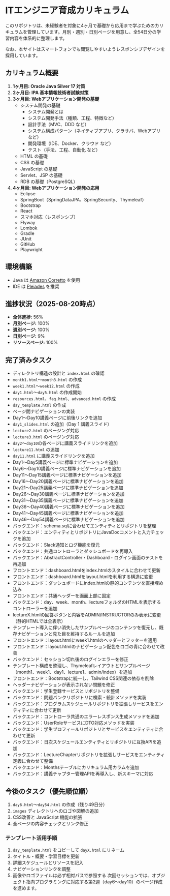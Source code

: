 # ITエンジニア育成カリキュラム

このリポジトリは、未経験者を対象に4ヶ月で基礎から応用まで学ぶためのカリキュラムを管理しています。月別・週別・日別ページを用意し、全54日分の学習内容を体系的に整理します。

なお、本サイトはスマートフォンでも閲覧しやすいようレスポンシブデザインを採用しています。

## カリキュラム概要
1. **1ヶ月目: Oracle Java Silver 17 対策**
2. **2ヶ月目: IPA 基本情報技術者試験対策**
3. **3ヶ月目: Webアプリケーション開発の基礎**
   - システム開発の基礎
     - システム開発とは
     - システム開発手法（種類、工程、特徴など）
     - 設計手法（MVC、DDD など）
     - システム構成パターン（ネイティブアプリ、クラサバ、Webアプリ など）
     - 開発環境（IDE、Docker、クラウド など）
     - テスト（手法、工程、自動化 など）
   - HTML の基礎
   - CSS の基礎
   - JavaScript の基礎
   - Servlet、JSP の基礎
   - RDB の基礎（PostgreSQL）
4. **4ヶ月目: Webアプリケーション開発の応用**
   - Eclipse
   - SpringBoot（SpringDataJPA、SpringSecurity、Thymeleaf）
   - Bootstrap
   - React
   - スマホ対応（レスポンシブ）
   - Flyway
   - Lombok
   - Gradle
   - JUnit
   - GitHub
   - Playwright
## 環境構築
- Java は [Amazon Corretto](https://aws.amazon.com/corretto/) を使用
- IDE は [Pleiades](https://pleiades.io/) を推奨

## 進捗状況（2025-08-20時点）
- **全体進捗:** 56%
- **月別ページ:** 100%
- **週別ページ:** 100%
- **日別ページ:** 9%
- **リソースページ:** 100%

## 完了済みタスク
- ディレクトリ構造の設計と `index.html` の確認
- `month1.html`〜`month3.html` の作成
- `week1.html`〜`week12.html` の作成
- `day1.html`〜`day5.html` の作成開始
- `resources.html`、`faq.html`、`advanced.html` の作成
- `day_template.html` の作成
- ページ間ナビゲーションの実装
- Day1～Day10講義ページに前後リンクを追加
- `day1_slides.html` の追加（Day 1 講義スライド）
- `lecture2.html` のページング対応
- `lecture3.html` のページング対応
- `day2`～`day10`の各ページに講義スライドリンクを追加
- `lecture11.html` の追加
- `day11.html` に講義スライドリンクを追加
- Day1〜Day5講義ページに標準ナビゲーションを追加
- Day6〜Day10講義ページに標準ナビゲーションを追加
- Day11〜Day15講義ページに標準ナビゲーションを追加
- Day16〜Day20講義ページに標準ナビゲーションを追加
- Day21〜Day25講義ページに標準ナビゲーションを追加
- Day26〜Day30講義ページに標準ナビゲーションを追加
- Day31〜Day35講義ページに標準ナビゲーションを追加
- Day36〜Day40講義ページに標準ナビゲーションを追加
- Day41〜Day45講義ページに標準ナビゲーションを追加
- Day46〜Day54講義ページに標準ナビゲーションを追加
- バックエンド：schema.sqlに合わせてエンティティとリポジトリを整理
- バックエンド：エンティティとリポジトリにJavaDocコメントと入力チェックを追加
- バックエンド：Slack通知とログ機能を復元
- バックエンド：共通コントローラとダッシュボードを再導入
- バックエンド：AbstractController・Dashboard・ログイン画面のテストを再追加
- フロントエンド：dashboard.htmlをindex.htmlのスタイルに合わせて更新
- フロントエンド：dashboard.htmlをlayout.htmlを利用する構造に変更
- フロントエンド：ダッシュボードにindex.htmlの静的コンテンツを直接埋め込み
- フロントエンド：共通ヘッダーを画面上部に固定
- バックエンド：day、week、month、lectureフォルダのHTMLを表示するコントローラーを追加
- lectureX.htmlの回答ボタンと内容をADMIN/INSTRUCTORのみ表示に変更（静的HTMLでは全表示）
- テンプレート導入に伴い消失したサンプルページのコンテンツを復元し、既存ナビゲーションと見た目を維持するルールを追加
- フロントエンド：layout.htmlにweek1.htmlのヘッダーとフッターを適用
- フロントエンド：layout.htmlのナビゲーション配色をロゴの青に合わせて改善
- バックエンド：セッション切れ後のログインエラーを修正
- テンプレート構成を整理し、Thymeleafレイアウトとサンプルページ（month1、week1、day1、lecture1、admin/index）を追加
- フロントエンド：Bootstrapに統一し、Tailwind CSS関連の依存を削除
- ヘッダーナビゲーションが表示されない問題を修正
- バックエンド：学生登録サービスとリポジトリを整備
- バックエンド：問題バンクリポジトリに検索・統計メソッドを実装
- バックエンド：プログラムスケジュールリポジトリを拡張しサービスをエンティティに合わせて更新
- バックエンド：コントローラ共通のエラーレスポンス生成メソッドを追加
- バックエンド：UserRoleサービスにDTO対応メソッドを実装
- バックエンド：学生プロフィールリポジトリとサービスをエンティティに合わせて更新
- バックエンド：日次スケジュールエンティティとリポジトリに互換APIを追加
- バックエンド：LectureChapterリポジトリを拡張しサービスをエンティティ定義に合わせて整備
- バックエンド：Monthsテーブルにカリキュラム用カラムを追加
- バックエンド：講義チャプター管理APIを再導入し、新スキーマに対応

## 今後のタスク（優先順位順）
1. `day6.html`〜`day54.html` の作成（残り49日分）
2. `images` ディレクトリへのロゴや図解の追加
3. CSS改善と JavaScript 機能の拡張
4. 全ページの内容チェックとリンク修正

### テンプレート活用手順
1. `day_template.html` をコピーして `dayX.html` にリネーム
2. タイトル・概要・学習目標を更新
3. 詳細スケジュールとリソースを記入
4. ナビゲーションリンクを調整
5. 画像やロゴファイルは必ず相対パスで参照する
次回セッションでは、オブジェクト指向プログラミングに対応する第2週（day6〜day10）のページ作成を進めます。
